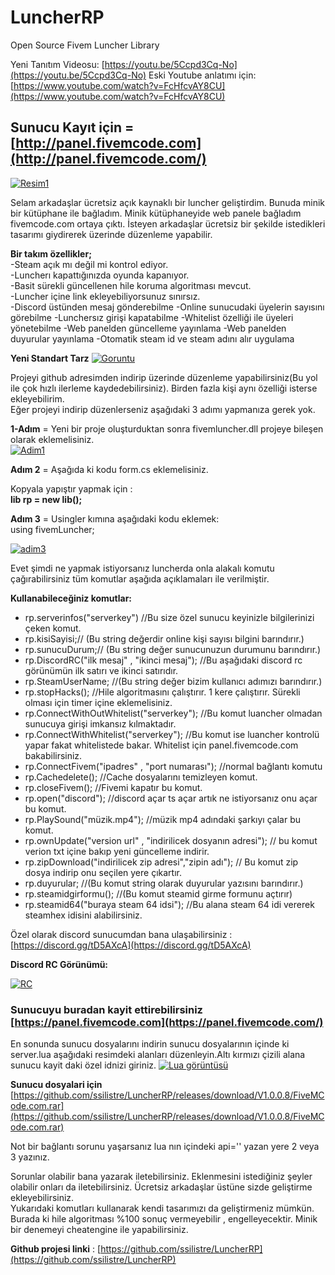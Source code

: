 # LuncherRP

Open Source Fivem Luncher Library

Yeni Tanıtım Videosu:  [https://youtu.be/5Ccpd3Cq-No](https://youtu.be/5Ccpd3Cq-No)  Eski Youtube anlatımı için:  [https://www.youtube.com/watch?v=FcHfcvAY8CU](https://www.youtube.com/watch?v=FcHfcvAY8CU)

## [](https://github.com/ssilistre/LuncherRP/tree/19767af405c79e0e2ef41575d2e5f95659aa7d75#sunucu-kay%C4%B1t-i%C3%A7in--httppanelfivemcodecom)Sunucu Kayıt için =  [http://panel.fivemcode.com](http://panel.fivemcode.com/)

[![Resim1](https://camo.githubusercontent.com/221f16205d5128eed52a12bdd39338e8bd69adc8/68747470733a2f2f692e68697a6c69726573696d2e636f6d2f3730393166462e706e67)](https://camo.githubusercontent.com/221f16205d5128eed52a12bdd39338e8bd69adc8/68747470733a2f2f692e68697a6c69726573696d2e636f6d2f3730393166462e706e67)

Selam arkadaşlar ücretsiz açık kaynaklı bir luncher geliştirdim. Bunuda minik bir kütüphane ile bağladım. Minik kütüphaneyide web panele bağladım fivemcode.com ortaya çıktı. İsteyen arkadaşlar ücretsiz bir şekilde istedikleri tasarımı giydirerek üzerinde düzenleme yapabilir.

**Bir takım özellikler;**  
-Steam açık mı değil mi kontrol ediyor.  
-Luncherı kapattığınızda oyunda kapanıyor.  
-Basit sürekli güncellenen hile koruma algoritması mevcut.  
-Luncher içine link ekleyebiliyorsunuz sınırsız.  
-Discord üstünden mesaj gönderebilme -Online sunucudaki üyelerin sayısını görebilme -Lunchersız girişi kapatabilme -Whitelist özelliği ile üyeleri yönetebilme -Web panelden güncelleme yayınlama -Web panelden duyurular yayınlama -Otomatik steam id ve steam adını alır uygulama

**Yeni Standart Tarz**  [![Goruntu](https://camo.githubusercontent.com/a8d43e7b5130a820bfd00d21db2807b7fe3b4460/68747470733a2f2f692e68697a6c69726573696d2e636f6d2f715a346237312e706e67)](https://camo.githubusercontent.com/a8d43e7b5130a820bfd00d21db2807b7fe3b4460/68747470733a2f2f692e68697a6c69726573696d2e636f6d2f715a346237312e706e67)

Projeyi github adresimden indirip üzerinde düzenleme yapabilirsiniz(Bu yol ile çok hızlı ilerleme kaydedebilirsiniz). Birden fazla kişi aynı özelliği isterse ekleyebilirim.  
Eğer projeyi indirip düzenlerseniz aşağıdaki 3 adımı yapmanıza gerek yok.

**1-Adım**  = Yeni bir proje oluşturduktan sonra fivemluncher.dll projeye bileşen olarak eklemelisiniz.  
[![Adim1](https://camo.githubusercontent.com/d990cd0b2b186f8c96bfc69f81c2483d391a84fa/68747470733a2f2f73362e67696679752e636f6d2f696d616765732f6164696d312e676966)](https://camo.githubusercontent.com/d990cd0b2b186f8c96bfc69f81c2483d391a84fa/68747470733a2f2f73362e67696679752e636f6d2f696d616765732f6164696d312e676966)

**Adım 2**  = Aşağıda ki kodu form.cs eklemelisiniz.

Kopyala yapıştır yapmak için :  
**lib rp = new lib();**

**Adım 3**  = Usingler kımına aşağıdaki kodu eklemek:  
using fivemLuncher;

[![adim3](https://camo.githubusercontent.com/795a31bd830f5d417da461f70f4b66a77ff17d90/68747470733a2f2f692e68697a6c69726573696d2e636f6d2f7068506548312e706e67)](https://camo.githubusercontent.com/795a31bd830f5d417da461f70f4b66a77ff17d90/68747470733a2f2f692e68697a6c69726573696d2e636f6d2f7068506548312e706e67)

Evet şimdi ne yapmak istiyorsanız luncherda onla alakalı komutu çağırabilirsiniz tüm komutlar aşağıda açıklamaları ile verilmiştir.

**Kullanabileceğiniz komutlar:**

-   rp.serverinfos("serverkey") //Bu size özel sunucu keyinizle bilgilerinizi çeken komut.
-   rp.kisiSayisi;// (Bu string değerdir online kişi sayısı bilgini barındırır.)
-   rp.sunucuDurum;// (Bu string değer sunucunuzun durumunu barındırır.)
-   rp.DiscordRC("ilk mesaj" , "ikinci mesaj"); //Bu aşağıdaki discord rc görünümün ilk satırı ve ikinci satırıdır.
-   rp.SteamUserName; //(Bu string değer bizim kullanıcı adımızı barındırır.)
-   rp.stopHacks(); //Hile algoritmasını çalıştırır. 1 kere çalıştırır. Sürekli olması için timer içine eklemelisiniz.
-   rp.ConnectWithOutWhitelist("serverkey"); //Bu komut luancher olmadan sunucuya girişi imkansız kılmaktadır.
-   rp.ConnectWithWhitelist("serverkey"); //Bu komut ise luancher kontrolü yapar fakat whitelistede bakar. Whitelist için panel.fivemcode.com bakabilirsiniz.
-   rp.ConnectFivem("ipadres" , "port numarası"); //normal bağlantı komutu
-   rp.Cachedelete(); //Cache dosyalarını temizleyen komut.
-   rp.closeFivem(); //Fivemi kapatır bu komut.
-   rp.open("discord"); //discord açar ts açar artık ne istiyorsanız onu açar bu komut.
-   rp.PlaySound("müzik.mp4"); //müzik mp4 adındaki şarkıyı çalar bu komut.
-   rp.ownUpdate("version url" , "indirilicek dosyanın adresi"); // bu komut verion txt içine bakıp yeni güncelleme indirir.
-   rp.zipDownload("indirilicek zip adresi","zipin adı"); // Bu komut zip dosya indirip onu seçilen yere çıkartır.
-   rp.duyurular; //(Bu komut string olarak duyurular yazısını barındırır.)
-   rp.steamidgirformu(); //(Bu komut steamid girme formunu açtırır)
-   rp.steamid64("buraya steam 64 idsi"); //Bu alana steam 64 idi vererek steamhex idisini alabilirsiniz.

Özel olarak discord sunucumdan bana ulaşabilirsiniz :  [https://discord.gg/tD5AXcA](https://discord.gg/tD5AXcA)

**Discord RC Görünümü:**

[![RC](https://camo.githubusercontent.com/7c4f67992b8524ec5630dd02b6ecde74154e6cbe/68747470733a2f2f692e68697a6c69726573696d2e636f6d2f63696f49324c2e706e67)](https://camo.githubusercontent.com/7c4f67992b8524ec5630dd02b6ecde74154e6cbe/68747470733a2f2f692e68697a6c69726573696d2e636f6d2f63696f49324c2e706e67)

### [](https://github.com/ssilistre/LuncherRP/tree/19767af405c79e0e2ef41575d2e5f95659aa7d75#sunucuyu-buradan-kayit-ettirebilirsiniz-httpspanelfivemcodecom)Sunucuyu buradan kayit ettirebilirsiniz  [https://panel.fivemcode.com](https://panel.fivemcode.com/)

En sonunda sunucu dosyalarını indirin sunucu dosyalarının içinde ki server.lua aşağıdaki resimdeki alanları düzenleyin.Altı kırmızı çizili alana sunucu kayit daki özel idnizi giriniz.  [![Lua görüntüsü](https://camo.githubusercontent.com/235571a8fdca0388588f77c007802647d4357b7a/68747470733a2f2f692e68697a6c69726573696d2e636f6d2f4841524350392e706e67)](https://camo.githubusercontent.com/235571a8fdca0388588f77c007802647d4357b7a/68747470733a2f2f692e68697a6c69726573696d2e636f6d2f4841524350392e706e67)

**Sunucu dosyalari için**  [https://github.com/ssilistre/LuncherRP/releases/download/V1.0.0.8/FiveMCode.com.rar](https://github.com/ssilistre/LuncherRP/releases/download/V1.0.0.8/FiveMCode.com.rar)

Not bir bağlantı sorunu yaşarsanız lua nın içindeki api='' yazan yere 2 veya 3 yazınız.

Sorunlar olabilir bana yazarak iletebilirsiniz. Eklenmesini istediğiniz şeyler olabilir onları da iletebilirsiniz. Ücretsiz arkadaşlar üstüne sizde geliştirme ekleyebilirsiniz.  
Yukarıdaki komutları kullanarak kendi tasarımızı da geliştirmeniz mümkün. Burada ki hile algoritması %100 sonuç vermeyebilir , engelleyecektir. Minik bir denemeyi cheatengine ile yapabilirsiniz.

**Github projesi linki**  :  [https://github.com/ssilistre/LuncherRP](https://github.com/ssilistre/LuncherRP)
